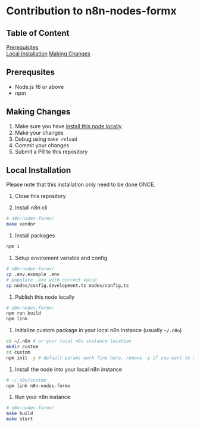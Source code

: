 # Contribution to n8n-nodes-formx

## Table of Content

[Prerequisites](#prerequsites)  
[Local Installation](#local-installation)
[Making Changes](#making-changes)


## Prerequsites
- Node.js 16 or above
- npm

## Making Changes
1. Make sure you have [install this node locally]((#local-installation))
2. Make your changes
3. Debug using `make reload`
4. Commit your changes
5. Submit a PR to this repository


## Local Installation 
Please note that this installation only need to be done ONCE.

1. Close this repository

1. Install n8n cli

```bash
# n8n-nodes-formx/
make vendor
```

1. Install packages

```bash
npm i

```

1. Setup enviroment variable and config

```bash
# n8n-nodes-formx/
cp .env.example .env
# populate .env with correct value
cp nodes/config.development.ts nodes/config.ts
```

1. Publish this node locally

```bash
# n8n-nodes-formx/
npm run build
npm link
```


1. Initialize custom package in your local n8n instance (usually `~/.n8n`)

```bash
cd ~/.n8n # or your local n8n instance location
mkdir custom
cd custom
npm init -y # default params work fine here, remove -y if you want to customize
```

1. Install the node into your local n8n instance

```bash
# ~/.n8n/custom
npm link n8n-nodes-formx
```

1. Run your n8n instance

```bash
# n8n-nodes-formx/
make build
make start
```



